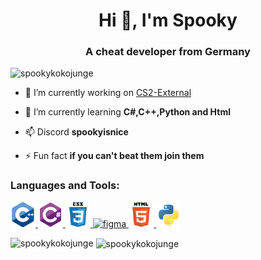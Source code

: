 <h1 align="center">Hi 👋, I'm Spooky</h1>
<h3 align="center">A cheat developer from Germany</h3>

<p align="left"> <img src="https://komarev.com/ghpvc/?username=spookykokojunge&label=Profile%20views&color=0e75b6&style=flat" alt="spookykokojunge" /> </p>

- 🔭 I’m currently working on [CS2-External](https://github.com/spookykokojunge/CS2-External)

- 🌱 I’m currently learning **C#,C++,Python and Html**

- 📫 Discord **spookyisnice**

- ⚡ Fun fact **if you can't beat them join them**

<p align="left">
</p>

<h3 align="left">Languages and Tools:</h3>
<p align="left"> <a href="https://www.w3schools.com/cpp/" target="_blank" rel="noreferrer"> <img src="https://raw.githubusercontent.com/devicons/devicon/master/icons/cplusplus/cplusplus-original.svg" alt="cplusplus" width="40" height="40"/> </a> <a href="https://www.w3schools.com/cs/" target="_blank" rel="noreferrer"> <img src="https://raw.githubusercontent.com/devicons/devicon/master/icons/csharp/csharp-original.svg" alt="csharp" width="40" height="40"/> </a> <a href="https://www.w3schools.com/css/" target="_blank" rel="noreferrer"> <img src="https://raw.githubusercontent.com/devicons/devicon/master/icons/css3/css3-original-wordmark.svg" alt="css3" width="40" height="40"/> </a> <a href="https://www.figma.com/" target="_blank" rel="noreferrer"> <img src="https://www.vectorlogo.zone/logos/figma/figma-icon.svg" alt="figma" width="40" height="40"/> </a> <a href="https://www.w3.org/html/" target="_blank" rel="noreferrer"> <img src="https://raw.githubusercontent.com/devicons/devicon/master/icons/html5/html5-original-wordmark.svg" alt="html5" width="40" height="40"/> </a> <a href="https://www.python.org" target="_blank" rel="noreferrer"> <img src="https://raw.githubusercontent.com/devicons/devicon/master/icons/python/python-original.svg" alt="python" width="40" height="40"/> </a> </p>

<p><img align="left" src="https://github-readme-stats.vercel.app/api/top-langs?username=spookykokojunge&show_icons=true&locale=en&layout=compact" alt="spookykokojunge" /></p>

<p>&nbsp;<img align="center" src="https://github-readme-stats.vercel.app/api?username=spookykokojunge&show_icons=true&locale=en" alt="spookykokojunge" /></p>

